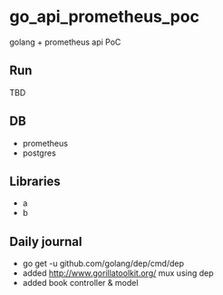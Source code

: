 # go_api_prometheus_poc

golang + prometheus api PoC

## Run

TBD

## DB

- prometheus
- postgres

## Libraries

- a
- b

## Daily journal

- go get -u github.com/golang/dep/cmd/dep
- added http://www.gorillatoolkit.org/ mux using dep
- added book controller & model